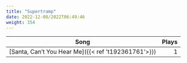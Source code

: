 ```yaml
---
title: "Supertramp"
date: 2022-12-08/2022T06:49:46
weight: 354
---
```




 Song | Plays 
----- | -----:
[Santa, Can’t You Hear Me]({{< ref 't192361761'>}}) | 1

